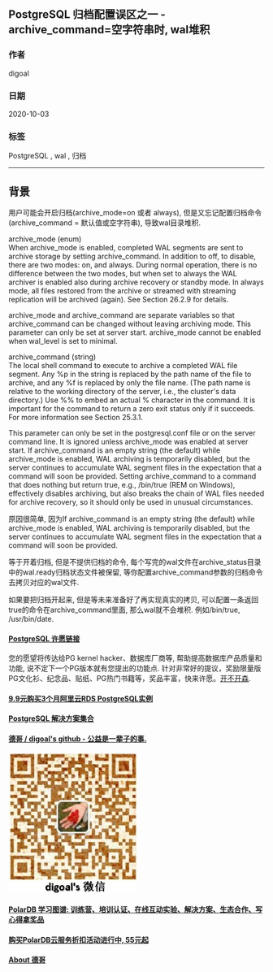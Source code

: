 ## PostgreSQL 归档配置误区之一 - archive_command=空字符串时, wal堆积     
    
### 作者    
digoal    
    
### 日期    
2020-10-03    
    
### 标签    
PostgreSQL , wal , 归档    
    
----    
    
## 背景    
用户可能会开启归档(archive_mode=on 或者 always), 但是又忘记配置归档命令(archive_command = 默认值或空字符串), 导致wal目录堆积.    
    
archive_mode (enum)    
When archive_mode is enabled, completed WAL segments are sent to archive storage by setting archive_command. In addition to off, to disable, there are two modes: on, and always. During normal operation, there is no difference between the two modes, but when set to always the WAL archiver is enabled also during archive recovery or standby mode. In always mode, all files restored from the archive or streamed with streaming replication will be archived (again). See Section 26.2.9 for details.    
    
archive_mode and archive_command are separate variables so that archive_command can be changed without leaving archiving mode. This parameter can only be set at server start. archive_mode cannot be enabled when wal_level is set to minimal.    
    
archive_command (string)    
The local shell command to execute to archive a completed WAL file segment. Any %p in the string is replaced by the path name of the file to archive, and any %f is replaced by only the file name. (The path name is relative to the working directory of the server, i.e., the cluster's data directory.) Use %% to embed an actual % character in the command. It is important for the command to return a zero exit status only if it succeeds. For more information see Section 25.3.1.    
    
This parameter can only be set in the postgresql.conf file or on the server command line. It is ignored unless archive_mode was enabled at server start. If archive_command is an empty string (the default) while archive_mode is enabled, WAL archiving is temporarily disabled, but the server continues to accumulate WAL segment files in the expectation that a command will soon be provided. Setting archive_command to a command that does nothing but return true, e.g., /bin/true (REM on Windows), effectively disables archiving, but also breaks the chain of WAL files needed for archive recovery, so it should only be used in unusual circumstances.    
    
原因很简单, 因为If archive_command is an empty string (the default) while archive_mode is enabled, WAL archiving is temporarily disabled, but the server continues to accumulate WAL segment files in the expectation that a command will soon be provided.    
    
等于开着归档, 但是不提供归档的命令, 每个写完的wal文件在archive_status目录中的wal.ready归档状态文件被保留, 等你配置archive_command参数的归档命令去拷贝对应的wal文件.     
    
如果要把归档开起来, 但是等未来准备好了再实现真实的拷贝, 可以配置一条返回true的命令在archive_command里面, 那么wal就不会堆积. 例如/bin/true, /usr/bin/date.    
    
    
    
    
  
#### [PostgreSQL 许愿链接](https://github.com/digoal/blog/issues/76 "269ac3d1c492e938c0191101c7238216")
您的愿望将传达给PG kernel hacker、数据库厂商等, 帮助提高数据库产品质量和功能, 说不定下一个PG版本就有您提出的功能点. 针对非常好的提议，奖励限量版PG文化衫、纪念品、贴纸、PG热门书籍等，奖品丰富，快来许愿。[开不开森](https://github.com/digoal/blog/issues/76 "269ac3d1c492e938c0191101c7238216").  
  
  
#### [9.9元购买3个月阿里云RDS PostgreSQL实例](https://www.aliyun.com/database/postgresqlactivity "57258f76c37864c6e6d23383d05714ea")
  
  
#### [PostgreSQL 解决方案集合](https://yq.aliyun.com/topic/118 "40cff096e9ed7122c512b35d8561d9c8")
  
  
#### [德哥 / digoal's github - 公益是一辈子的事.](https://github.com/digoal/blog/blob/master/README.md "22709685feb7cab07d30f30387f0a9ae")
  
  
![digoal's wechat](../pic/digoal_weixin.jpg "f7ad92eeba24523fd47a6e1a0e691b59")
  
  
#### [PolarDB 学习图谱: 训练营、培训认证、在线互动实验、解决方案、生态合作、写心得拿奖品](https://www.aliyun.com/database/openpolardb/activity "8642f60e04ed0c814bf9cb9677976bd4")
  
  
#### [购买PolarDB云服务折扣活动进行中, 55元起](https://www.aliyun.com/activity/new/polardb-yunparter?userCode=bsb3t4al "e0495c413bedacabb75ff1e880be465a")
  
  
#### [About 德哥](https://github.com/digoal/blog/blob/master/me/readme.md "a37735981e7704886ffd590565582dd0")
  
